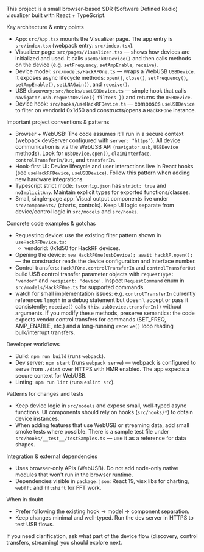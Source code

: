This project is a small browser-based SDR (Software Defined Radio) visualizer built with React + TypeScript.

Key architecture & entry points

- App: `src/App.tsx` mounts the Visualizer page. The app entry is `src/index.tsx` (webpack entry: `src/index.tsx`).
- Visualizer page: `src/pages/Visualizer.tsx` — shows how devices are initialized and used. It calls `useHackRFDevice()` and then calls methods on the device (e.g. `setFrequency`, `setAmpEnable`, `receive`).
- Device model: `src/models/HackRFOne.ts` — wraps a WebUSB `USBDevice`. It exposes async lifecycle methods: `open()`, `close()`, `setFrequency()`, `setAmpEnable()`, `setLNAGain()`, and `receive()`.
- USB discovery: `src/hooks/useUSBDevice.ts` — simple hook that calls `navigator.usb.requestDevice({ filters })` and returns the `USBDevice`.
- Device hook: `src/hooks/useHackRFDevice.ts` — composes `useUSBDevice` to filter on vendorId 0x1d50 and constructs/opens a `HackRFOne` instance.

Important project conventions & patterns

- Browser + WebUSB: The code assumes it'll run in a secure context (webpack devServer configured with `server: "https"`). All device communication is via the WebUSB API (`navigator.usb`, `USBDevice` methods). Look for `usbDevice.open()`, `claimInterface`, `controlTransferIn/Out`, and `transferIn`.
- Hook-first UI: Device lifecycle and user interactions live in React hooks (see `useHackRFDevice`, `useUSBDevice`). Follow this pattern when adding new hardware integrations.
- Typescript strict mode: `tsconfig.json` has `strict: true` and `noImplicitAny`. Maintain explicit types for exported functions/classes.
- Small, single-page app: Visual output components live under `src/components/` (charts, controls). Keep UI logic separate from device/control logic in `src/models` and `src/hooks`.

Concrete code examples & gotchas

- Requesting device: use the existing filter pattern shown in `useHackRFDevice.ts`:
  - vendorId: 0x1d50 for HackRF devices.
- Opening the device: `new HackRFOne(usbDevice); await hackRF.open();` — the constructor reads the device configuration and interface number.
- Control transfers: `HackRFOne.controlTransferIn` and `controlTransferOut` build USB control transfer parameter objects with `requestType: 'vendor'` and `recipient: 'device'`. Inspect `RequestCommand` enum in `src/models/HackRFOne.ts` for supported commands.
- watch for small implementation issues: e.g. `controlTransferIn` currently references `length` in a debug statement but doesn't accept or pass it consistently; `receive()` calls `this.usbDevice.transferIn()` without arguments. If you modify these methods, preserve semantics: the code expects vendor control transfers for commands (SET_FREQ, AMP_ENABLE, etc.) and a long-running `receive()` loop reading bulk/interrupt transfers.

Developer workflows

- Build: `npm run build` (runs `webpack`).
- Dev server: `npm start` (runs `webpack serve`) — webpack is configured to serve from `./dist` over HTTPS with HMR enabled. The app expects a secure context for WebUSB.
- Linting: `npm run lint` (runs `eslint src`).

Patterns for changes and tests

- Keep device logic in `src/models` and expose small, well-typed async functions. UI components should rely on hooks (`src/hooks/*`) to obtain device instances.
- When adding features that use WebUSB or streaming data, add small smoke tests where possible. There is a sample test file under `src/hooks/__test__/testSamples.ts` — use it as a reference for data shapes.

Integration & external dependencies

- Uses browser-only APIs (WebUSB). Do not add node-only native modules that won't run in the browser runtime.
- Dependencies visible in `package.json`: React 19, visx libs for charting, `webfft` and `fftshift` for FFT work.

When in doubt

- Prefer following the existing hook -> model -> component separation.
- Keep changes minimal and well-typed. Run the dev server in HTTPS to test USB flows.

If you need clarification, ask what part of the device flow (discovery, control transfers, streaming) you should explore next.
